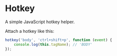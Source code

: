 # Hotkey

A simple JavaScript hotkey helper.

Attach a hotkey like this:

```js
hotkey('body', 'ctrl+shift+p', function (event) {
    console.log(this.tagName); // 'BODY'
});
```
